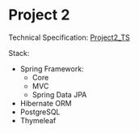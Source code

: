 # Project 2

Technical Specification: [Project2_TS](Project2_TS.pdf)

Stack:
* Spring Framework:
  * Core
  * MVC
  * Spring Data JPA
* Hibernate ORM
* PostgreSQL
* Thymeleaf